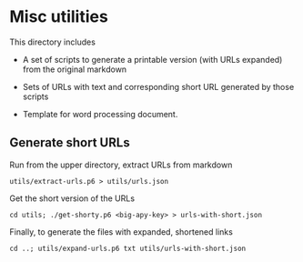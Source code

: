 # Misc utilities

This directory includes

* A set of scripts to generate a printable version (with URLs
  expanded) from the original markdown
  
* Sets of URLs with text and corresponding short URL generated by
  those scripts
  
* Template for word processing document.

## Generate short URLs

Run from the upper directory, extract URLs from markdown

    utils/extract-urls.p6 > utils/urls.json 
	
Get the short version of the URLs

	cd utils; ./get-shorty.p6 <big-apy-key> > urls-with-short.json
	
Finally, to generate the files with expanded, shortened links

	cd ..; utils/expand-urls.p6 txt utils/urls-with-short.json
	
	
